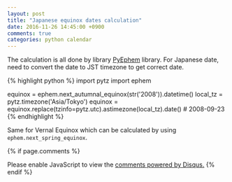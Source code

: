 ```yaml
---
layout: post
title: "Japanese equinox dates calculation"
date: 2016-11-26 14:45:00 +0900
comments: true
categories: python calendar
---
```


The calculation is all done by library [PyEphem](http://rhodesmill.org/pyephem/) library.
For Japanese date, need to convert the date to JST timezone to get correct date.

{% highlight python %}
import pytz
import ephem

equinox = ephem.next_autumnal_equinox(str('2008')).datetime()
local_tz = pytz.timezone('Asia/Tokyo')
equinox = equinox.replace(tzinfo=pytz.utc).astimezone(local_tz).date() # 2008-09-23
{% endhighlight %}

Same for Vernal Equinox which can be calculated by using `ephem.next_spring_equinox`.

{% if page.comments %}
<div id="disqus_thread"></div>
<script>

/**
*  RECOMMENDED CONFIGURATION VARIABLES: EDIT AND UNCOMMENT THE SECTION BELOW TO INSERT DYNAMIC VALUES FROM YOUR PLATFORM OR CMS.
*  LEARN WHY DEFINING THESE VARIABLES IS IMPORTANT: https://disqus.com/admin/universalcode/#configuration-variables*/
var disqus_config = function () {
//this.page.url = "{{ page.url | absolute_url }}";  // Replace PAGE_URL with your page's canonical URL variable
this.page.url = "http://blog.tranvinhcuong.me/python/calendar/2016/11/26/calculate-equinox-date-using-python.html";
this.page.identifier = "2016-11-26-calculate-equinox-date-using-python"; // Replace PAGE_IDENTIFIER with your page's unique identifier variable
};
(function() { // DON'T EDIT BELOW THIS LINE
var d = document, s = d.createElement('script');
s.src = '//cuongmemo.disqus.com/embed.js';
s.setAttribute('data-timestamp', +new Date());
(d.head || d.body).appendChild(s);
})();
</script>
<noscript>Please enable JavaScript to view the <a href="https://disqus.com/?ref_noscript">comments powered by Disqus.</a></noscript>
{% endif %}

